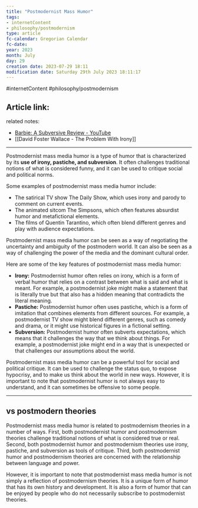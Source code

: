 ```yaml
---
title: "Postmodernist Mass Humor"
tags:
- internetContent
- philosophy/postmodernism
type: article
fc-calendar: Gregorian Calendar
fc-date: 
year: 2023
month: July
day: 29
creation date: 2023-07-29 18:11
modification date: Saturday 29th July 2023 18:11:17
---
```


#internetContent  #philosophy/postmodernism 
## Article link:

related notes: 
- [Barbie: A Subversive Review - YouTube](https://www.youtube.com/watch?v=MZ18QX-IQY0)
- [[David Foster Wallace - The Problem With Irony]]
_____
Postmodernist mass media humor is a type of humor that is characterized by its **use of irony, pastiche, and subversion**. It often challenges traditional notions of what is considered funny, and it can be used to critique social and political norms.

Some examples of postmodernist mass media humor include:

- The satirical TV show The Daily Show, which uses irony and parody to comment on current events.
- The animated sitcom The Simpsons, which often features absurdist humor and metafictional elements.
- The films of Quentin Tarantino, which often blend different genres and play with audience expectations.

Postmodernist mass media humor can be seen as a way of negotiating the uncertainty and ambiguity of the postmodern world. It can also be seen as a way of challenging the power of the media and the dominant cultural order.

Here are some of the key features of postmodernist mass media humor:

- **Irony:** Postmodernist humor often relies on irony, which is a form of verbal humor that relies on a contrast between what is said and what is meant. For example, a postmodernist joke might make a statement that is literally true but that also has a hidden meaning that contradicts the literal meaning.
- **Pastiche:** Postmodernist humor often uses pastiche, which is a form of imitation that combines elements from different sources. For example, a postmodernist TV show might blend different genres, such as comedy and drama, or it might use historical figures in a fictional setting.
- **Subversion:** Postmodernist humor often subverts expectations, which means that it challenges the way that we think about things. For example, a postmodernist joke might end in a way that is unexpected or that challenges our assumptions about the world.

Postmodernist mass media humor can be a powerful tool for social and political critique. It can be used to challenge the status quo, to expose hypocrisy, and to make us think about the world in new ways. However, it is important to note that postmodernist humor is not always easy to understand, and it can sometimes be offensive to some people.
___
## vs postmodern theories 

Postmodernist mass media humor is related to postmodernism theories in a number of ways. First, both postmodernist humor and postmodernism theories challenge traditional notions of what is considered true or real. Second, both postmodernist humor and postmodernism theories use irony, pastiche, and subversion as tools of critique. Third, both postmodernist humor and postmodernism theories are concerned with the relationship between language and power.

However, it is important to note that postmodernist mass media humor is not simply a reflection of postmodernism theories. It is a unique form of humor that has its own history and development. It is also a form of humor that can be enjoyed by people who do not necessarily subscribe to postmodernist theories.
